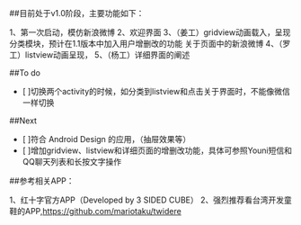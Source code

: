 ##目前处于v1.0阶段，主要功能如下：

  1、第一次启动，模仿新浪微博
  2、欢迎界面
  3、（姜工）gridview动画载入，呈现分类模块，预计在1.1版本中加入用户增删改的功能
      关于页面中的新浪微博
  4、（罗工）listview动画呈现，
  5、（杨工）详细界面的阐述

##To do

- [ ]切换两个activity的时候，如分类到listview和点击关于界面时，不能像微信一样切换

##Next

- [ ]符合 Android Design 的应用，（抽屉效果等）
- [ ]增加gridview、listview和详细页面的增删改功能，具体可参照Youni短信和QQ聊天列表和长按文字操作


##参考相关APP：

  1、红十字官方APP（Developed by 3 SIDED CUBE）
  2、强烈推荐看台湾开发童鞋的APP,https://github.com/mariotaku/twidere
